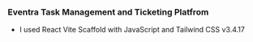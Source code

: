### Eventra Task Management and Ticketing Platfrom

- I used React Vite Scaffold with JavaScript and Tailwind CSS v3.4.17
